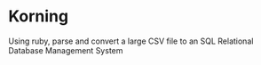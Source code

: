 # Korning
Using ruby, parse and convert a large CSV file to an SQL Relational Database Management System
